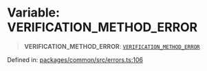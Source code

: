 # Variable: VERIFICATION\_METHOD\_ERROR

> **VERIFICATION\_METHOD\_ERROR**: [`VERIFICATION_METHOD_ERROR`](../enumerations/MethodErrorCode.md#verification_method_error)

Defined in: [packages/common/src/errors.ts:106](https://github.com/dcdpr/did-btcr2-js/blob/c82bc5c69016e1146a0c52c6e6b21621f5abd6d4/packages/common/src/errors.ts#L106)
